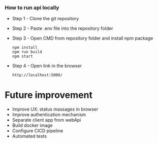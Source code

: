 ### How to run api locally

- Step 1 - Clone the git repository

- Step 2 - Paste .env file into the repository folder

- Step 3 - Open CMD from repository folder and install npm package
  ```
  npm install
  npm run build
  npm start
  ```
- Step 4 - Open link in the browser
  ```
  http://localhost:5000/
  ```

# Future improvement

- Improve UX: status massages in browser
- Improve authentication mechanism
- Separate client app from webApi
- Build docker image
- Configure CICD pipeline
- Automated tests
